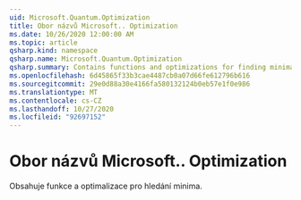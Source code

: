 ```yaml
---
uid: Microsoft.Quantum.Optimization
title: Obor názvů Microsoft.. Optimization
ms.date: 10/26/2020 12:00:00 AM
ms.topic: article
qsharp.kind: namespace
qsharp.name: Microsoft.Quantum.Optimization
qsharp.summary: Contains functions and optimizations for finding minima.
ms.openlocfilehash: 6d45865f33b3cae4487cb0a07d66fe612796b616
ms.sourcegitcommit: 29e0d88a30e4166fa580132124b0eb57e1f0e986
ms.translationtype: MT
ms.contentlocale: cs-CZ
ms.lasthandoff: 10/27/2020
ms.locfileid: "92697152"
---
```

# <a name="microsoftquantumoptimization-namespace"></a>Obor názvů Microsoft.. Optimization

Obsahuje funkce a optimalizace pro hledání minima.

